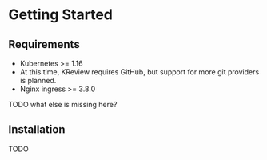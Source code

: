 # Getting Started

## Requirements

- Kubernetes >= 1.16
- At this time, KReview requires GitHub, but support for more git providers is planned.
- Nginx ingress >= 3.8.0

TODO what else is missing here?

## Installation

TODO